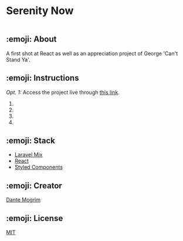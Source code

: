 # Serenity Now

<img src="https://media.giphy.com/media/NiT29gUcZ3IS4/giphy.gif" alt="">

## :emoji: About

A first shot at React as well as an appreciation project of George 'Can't Stand Ya'.

## :emoji: Instructions

_Opt. 1:_ Access the project live through [this link](https://serenity-now.vercel.app/).

1.
2.
3.
4.

## :emoji: Stack

- [Laravel Mix](https://laravel-mix.com/)
- [React](https://reactjs.org/)
- [Styled Components](https://styled-components.com/)

## :emoji: Creator

[Dante Mogrim](https://github.com/dantemogrim)

## :emoji: License

[MIT](https://opensource.org/licenses/MIT)
